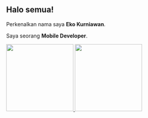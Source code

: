 ## Halo semua! 

Perkenalkan nama saya **Eko Kurniawan**.<br>

Saya seorang **Mobile Developer**.<br>


<p align="left">
<a href="https://github.com/dimasmds">
  <img height="180em" src="https://github-readme-stats-eight-theta.vercel.app/api?username=ekokurnia&show_icons=true&theme=algolia&include_all_commits=true&count_private=true"/>
  <img height="180em" src="https://github-readme-stats-eight-theta.vercel.app/api/top-langs/?username=ekokurnia&layout=compact&langs_count=8&theme=algolia"/>
</a>
</p>
